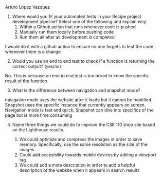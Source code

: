 Arturo Lopez Vazquez

1) Where would you fit your automated tests in your Recipe project development pipeline? Select one of the following and explain why.
   1) Within a Github action that runs whenever code is pushed 
   2) Manually run them locally before pushing code
   3) Run them all after all development is completed

I would do it with a github action to ensure no one forgets to test the code whenever there is a change

2) Would you use an end to end test to check if a function is returning the correct output? (yes/no)

No. This is because an end to end test is too broad to know the specific result of the function

3) What is the difference between navigation and snapshot mode?

navigation mode uses the website after it loads but it cannot be modified. Snapshot uses the specific instance that currently appears on screen. Navigation mode is fast and quick, Snapshot can dive into specifics of the page but is more time consuming


4) Name three things we could do to improve the CSE 110 shop site based on the Lighthouse results.

    1) We could optimize and compress the images in order to save memory. Specifically, use the same resolution as the size of the images
    2) Could add accesibility towards mobile devices by adding a viewport tag
    3) We could add a meta description in order to add a helpful description of the website when it appears in search results







